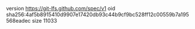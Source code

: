version https://git-lfs.github.com/spec/v1
oid sha256:4af5b8915410d9907e17420db93c44b9cf9bc528ff12c00559b7a195568eadec
size 11033
